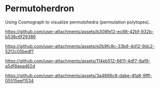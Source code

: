 # Permutoherdron

Using Cosmograph to visualize permutohedra (permutation polytopes).

https://github.com/user-attachments/assets/b308fe12-ec88-42bf-932b-b538c6f29386

https://github.com/user-attachments/assets/e2b9fc8c-33b6-4d12-9dc2-52f2c05bedf1

https://github.com/user-attachments/assets/114eb512-6611-4df7-8af9-a5df8aead62d

https://github.com/user-attachments/assets/3a4866c8-dabe-4fa8-9fff-05515eef1534

